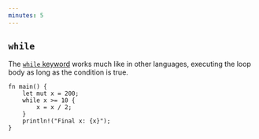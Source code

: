 ```yaml
---
minutes: 5
---
```


## `while`

The
[`while` keyword](https://doc.rust-lang.org/reference/expressions/loop-expr.html#predicate-loops)
works much like in other languages, executing the loop body as long as the condition is true.

```rust,editable
fn main() {
    let mut x = 200;
    while x >= 10 {
        x = x / 2;
    }
    println!("Final x: {x}");
}
```
